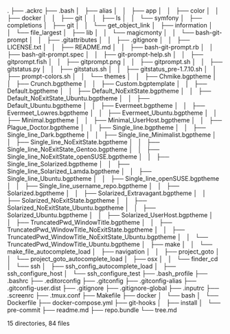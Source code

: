 .
├── .ackrc
├── .bash
│   ├── alias
│   │   ├── app
│   │   ├── color
│   │   ├── docker
│   │   ├── git
│   │   ├── ls
│   │   └── symfony
│   ├── completions
│   ├── git
│   │   └── get_object_link
│   ├── information
│   │   └── file_largest
│   ├── lib
│   │   └── magicmonty
│   │       └── bash-git-prompt
│   │           ├── .gitattributes
│   │           ├── .gitignore
│   │           ├── LICENSE.txt
│   │           ├── README.md
│   │           ├── bash-git-prompt.rb
│   │           ├── bash-git-prompt.spec
│   │           ├── git-prompt-help.sh
│   │           ├── gitprompt.fish
│   │           ├── gitprompt.png
│   │           ├── gitprompt.sh
│   │           ├── gitstatus.py
│   │           ├── gitstatus.sh
│   │           ├── gitstatus_pre-1.7.10.sh
│   │           ├── prompt-colors.sh
│   │           └── themes
│   │               ├── Chmike.bgptheme
│   │               ├── Crunch.bgptheme
│   │               ├── Custom.bgptemplate
│   │               ├── Default.bgptheme
│   │               ├── Default_NoExitState.bgptheme
│   │               ├── Default_NoExitState_Ubuntu.bgptheme
│   │               ├── Default_Ubuntu.bgptheme
│   │               ├── Evermeet.bgptheme
│   │               ├── Evermeet_Lowres.bgptheme
│   │               ├── Evermeet_Ubuntu.bgptheme
│   │               ├── Minimal.bgptheme
│   │               ├── Minimal_UserHost.bgptheme
│   │               ├── Plague_Doctor.bgptheme
│   │               ├── Single_line.bgptheme
│   │               ├── Single_line_Dark.bgptheme
│   │               ├── Single_line_Minimalist.bgptheme
│   │               ├── Single_line_NoExitState.bgptheme
│   │               ├── Single_line_NoExitState_Gentoo.bgptheme
│   │               ├── Single_line_NoExitState_openSUSE.bgptheme
│   │               ├── Single_line_Solarized.bgptheme
│   │               ├── Single_line_Solarized_Lamda.bgptheme
│   │               ├── Single_line_Ubuntu.bgptheme
│   │               ├── Single_line_openSUSE.bgptheme
│   │               ├── Single_line_username_repo.bgptheme
│   │               ├── Solarized.bgptheme
│   │               ├── Solarized_Extravagant.bgptheme
│   │               ├── Solarized_NoExitState.bgptheme
│   │               ├── Solarized_NoExitState_Ubuntu.bgptheme
│   │               ├── Solarized_Ubuntu.bgptheme
│   │               ├── Solarized_UserHost.bgptheme
│   │               ├── TruncatedPwd_WindowTitle.bgptheme
│   │               ├── TruncatedPwd_WindowTitle_NoExitState.bgptheme
│   │               ├── TruncatedPwd_WindowTitle_NoExitState_Ubuntu.bgptheme
│   │               └── TruncatedPwd_WindowTitle_Ubuntu.bgptheme
│   ├── make
│   │   └── make_file_autocomplete_load
│   ├── navigation
│   │   ├── project_goto
│   │   └── project_goto_autocomplete_load
│   ├── osx
│   │   └── finder_cd
│   └── ssh
│       ├── ssh_config_autocomplete_load
│       ├── ssh_configure_host
│       └── ssh_configure_test
├── .bash_profile
├── .bashrc
├── .editorconfig
├── .gitconfig
├── .gitconfig-alias
├── .gitconfig-user.dist
├── .gitignore
├── .gitignore-global
├── .inputrc
├── .screenrc
├── .tmux.conf
├── Makefile
├── docker
│   └── bash
│       └── Dockerfile
├── docker-compose.yml
├── git-hooks
│   ├── install
│   └── pre-commit
├── readme.md
├── repo.bundle
└── tree.md

15 directories, 84 files
